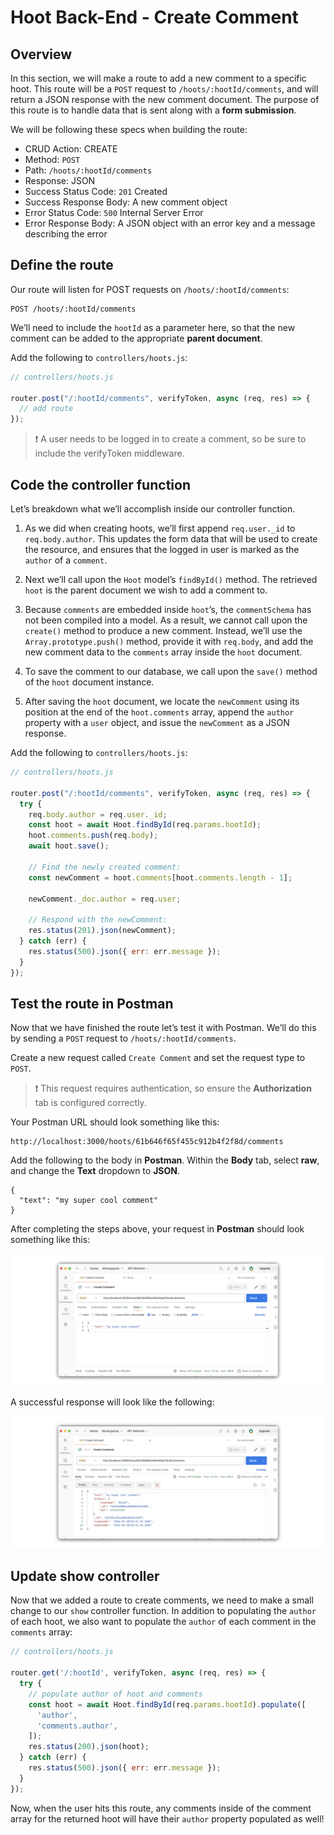 # Hoot Back-End - Create Comment

## Overview
In this section, we will make a route to add a new comment to a specific hoot. This route will be a `POST` request to `/hoots/:hootId/comments`, and will return a JSON response with the new comment document. The purpose of this route is to handle data that is sent along with a **form submission**.

We will be following these specs when building the route:

- CRUD Action: CREATE
- Method: `POST`
- Path: `/hoots/:hootId/comments`
- Response: JSON
- Success Status Code: `201` Created
- Success Response Body: A new comment object
- Error Status Code: `500` Internal Server Error
- Error Response Body: A JSON object with an error key and a message describing the error

## Define the route
Our route will listen for POST requests on `/hoots/:hootId/comments`:

```
POST /hoots/:hootId/comments
```

We’ll need to include the `hootId` as a parameter here, so that the new comment can be added to the appropriate **parent document**.

Add the following to `controllers/hoots.js`:

```js
// controllers/hoots.js

router.post("/:hootId/comments", verifyToken, async (req, res) => {
  // add route
});
```
> ❗ A user needs to be logged in to create a comment, so be sure to include the verifyToken middleware.

## Code the controller function
Let’s breakdown what we’ll accomplish inside our controller function.

1. As we did when creating hoots, we’ll first append `req.user._id` to `req.body.author`. This updates the form data that will be used to create the resource, and ensures that the logged in user is marked as the `author` of a `comment`.

2. Next we’ll call upon the `Hoot` model’s `findById()` method. The retrieved `hoot` is the parent document we wish to add a comment to.

3. Because `comments` are embedded inside `hoot`’s, the `commentSchema` has not been compiled into a model. As a result, we cannot call upon the `create()` method to produce a new comment. Instead, we’ll use the `Array.prototype.push()` method, provide it with `req.body`, and add the new comment data to the `comments` array inside the `hoot` document.

4. To save the comment to our database, we call upon the `save()` method of the `hoot` document instance.

5. After saving the `hoot` document, we locate the `newComment` using its position at the end of the `hoot.comments` array, append the `author` property with a `user` object, and issue the `newComment` as a JSON response.

Add the following to `controllers/hoots.js`:

```js
// controllers/hoots.js

router.post("/:hootId/comments", verifyToken, async (req, res) => {
  try {
    req.body.author = req.user._id;
    const hoot = await Hoot.findById(req.params.hootId);
    hoot.comments.push(req.body);
    await hoot.save();

    // Find the newly created comment:
    const newComment = hoot.comments[hoot.comments.length - 1];

    newComment._doc.author = req.user;

    // Respond with the newComment:
    res.status(201).json(newComment);
  } catch (err) {
    res.status(500).json({ err: err.message });
  }
});
```

## Test the route in Postman
Now that we have finished the route let’s test it with Postman. We’ll do this by sending a `POST` request to `/hoots/:hootId/comments`.

Create a new request called `Create Comment` and set the request type to `POST`.

> ❗ This request requires authentication, so ensure the **Authorization** tab is configured correctly.

Your Postman URL should look something like this:

```
http://localhost:3000/hoots/61b646f65f455c912b4f2f8d/comments
```

Add the following to the body in **Postman**. Within the **Body** tab, select **raw**, and change the **Text** dropdown to **JSON**.

```
{
  "text": "my super cool comment"
}
```

After completing the steps above, your request in **Postman** should look something like this:

![create comment request](/public/images/comment-req.png)

A successful response will look like the following:

![successful comment res](/public/images/comment-res.png)

## Update show controller
Now that we added a route to create comments, we need to make a small change to our `show` controller function. In addition to populating the `author` of each hoot, we also want to populate the `author` of each comment in the `comments` array:

```js
// controllers/hoots.js

router.get('/:hootId', verifyToken, async (req, res) => {
  try {
    // populate author of hoot and comments
    const hoot = await Hoot.findById(req.params.hootId).populate([
      'author',
      'comments.author',
    ]);
    res.status(200).json(hoot);
  } catch (err) {
    res.status(500).json({ err: err.message });
  }
});
```

Now, when the user hits this route, any comments inside of the comment array for the returned hoot will have their `author` property populated as well!
